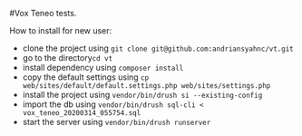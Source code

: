 #Vox Teneo tests.

How to install for new user:
- clone the project using `git clone git@github.com:andriansyahnc/vt.git`
- go to the directory`cd vt`
- install dependency using `composer install`
- copy the default settings using `cp web/sites/default/default.settings.php web/sites/settings.php`
- install the project using `vendor/bin/drush si --existing-config`
- import the db using `vendor/bin/drush sql-cli < vox_teneo_20200314_055754.sql`
- start the server using `vendor/bin/drush runserver`
